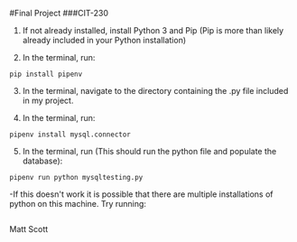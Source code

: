 #Final Project
###CIT-230
1. If not already installed, install Python 3 and Pip
 (Pip is more than likely already included in your Python installation)

2. In the terminal, run:  
```
pip install pipenv
```
3. In the terminal, navigate to the directory containing the .py file included in my project.  

4. In the terminal, run:  
```
pipenv install mysql.connector
```    
5. In the terminal, run (This should run the python file and populate the database):  
```
pipenv run python mysqltesting.py
```  
-If this doesn't work it is possible that there are multiple installations of python on this machine.  Try running:  
```pipenv run python3 mysqltesting.py
```


Matt Scott  

